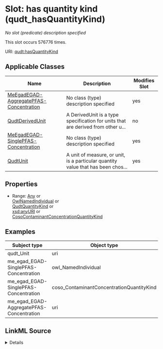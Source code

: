 

# Slot: has quantity kind (qudt_hasQuantityKind)


_No slot (predicate) description specified_






This slot occurs 576776 times.


URI: [qudt:hasQuantityKind](http://qudt.org/schema/qudt/hasQuantityKind)



<!-- no inheritance hierarchy -->





## Applicable Classes

| Name | Description | Modifies Slot |
| --- | --- | --- |
| [MeEgadEGAD-AggregatePFAS-Concentration](../classes/MeEgadEGAD-AggregatePFAS-Concentration.md) | No class (type) description specified |  yes  |
| [QudtDerivedUnit](../classes/QudtDerivedUnit.md) | A DerivedUnit is a type specification for units that are derived from other u... |  no  |
| [MeEgadEGAD-SinglePFAS-Concentration](../classes/MeEgadEGAD-SinglePFAS-Concentration.md) | No class (type) description specified |  yes  |
| [QudtUnit](../classes/QudtUnit.md) | A unit of measure, or unit, is a particular quantity value that has been chos... |  yes  |







## Properties

* Range: [Any](../classes/Any.md)&nbsp;or&nbsp;<br />[OwlNamedIndividual](../classes/OwlNamedIndividual.md)&nbsp;or&nbsp;<br />[QudtQuantityKind](../classes/QudtQuantityKind.md)&nbsp;or&nbsp;<br />[xsd:anyURI](http://www.w3.org/2001/XMLSchema#anyURI)&nbsp;or&nbsp;<br />[CosoContaminantConcentrationQuantityKind](../classes/CosoContaminantConcentrationQuantityKind.md)






## Examples

| Subject type | Object type | Example subject | Example object | Occurrences |
| --- | --- | --- | --- | --- |
| qudt_Unit | uri | http://qudt.org/vocab/unit/MicroGM-PER-KiloGM | http://qudt.org/vocab/quantitykind/MassRatio | 13 |
| me_egad_EGAD-SinglePFAS-Concentration | owl_NamedIndividual | me_egad_data:result.101365P.NA.20130507.1763231 | coso:SingleContaminantConcentrationQuantityKind | 539086 |
| me_egad_EGAD-SinglePFAS-Concentration | coso_ContaminantConcentrationQuantityKind | me_egad_data:result.101365P.NA.20130507.1763231 | coso:SingleContaminantConcentrationQuantityKind | 539086 |
| me_egad_EGAD-AggregatePFAS-Concentration | uri | me_egad_data:result.101365P.NA.20130507.DEP18010 | coso:AggregateContaminantConcentrationQuantityKind | 37677 |




## LinkML Source

<details>

```yaml
name: qudt_hasQuantityKind
annotations:
  count:
    tag: count
    value: 576776
description: No slot (predicate) description specified
title: has quantity kind
examples:
- object:
    example_object: http://qudt.org/vocab/quantitykind/MassRatio
    example_object_type: uri
    example_predicate: qudt:hasQuantityKind
    example_subject: http://qudt.org/vocab/unit/MicroGM-PER-KiloGM
    example_subject_type: qudt_Unit
- object:
    example_object: coso:SingleContaminantConcentrationQuantityKind
    example_object_type: owl_NamedIndividual
    example_predicate: qudt:hasQuantityKind
    example_subject: me_egad_data:result.101365P.NA.20130507.1763231
    example_subject_type: me_egad_EGAD-SinglePFAS-Concentration
- object:
    example_object: coso:SingleContaminantConcentrationQuantityKind
    example_object_type: coso_ContaminantConcentrationQuantityKind
    example_predicate: qudt:hasQuantityKind
    example_subject: me_egad_data:result.101365P.NA.20130507.1763231
    example_subject_type: me_egad_EGAD-SinglePFAS-Concentration
- object:
    example_object: coso:AggregateContaminantConcentrationQuantityKind
    example_object_type: uri
    example_predicate: qudt:hasQuantityKind
    example_subject: me_egad_data:result.101365P.NA.20130507.DEP18010
    example_subject_type: me_egad_EGAD-AggregatePFAS-Concentration
from_schema: sawgraph-kg
source: http://qudt.org/2.1/schema/qudt
rank: 1000
slot_uri: qudt:hasQuantityKind
alias: qudt_hasQuantityKind
domain_of:
- qudt_Unit
- me_egad_EGAD-AggregatePFAS-Concentration
- me_egad_EGAD-SinglePFAS-Concentration
range: Any
any_of:
- range: owl_NamedIndividual
- range: qudt_QuantityKind
- range: uri
- range: coso_ContaminantConcentrationQuantityKind

```
</details>